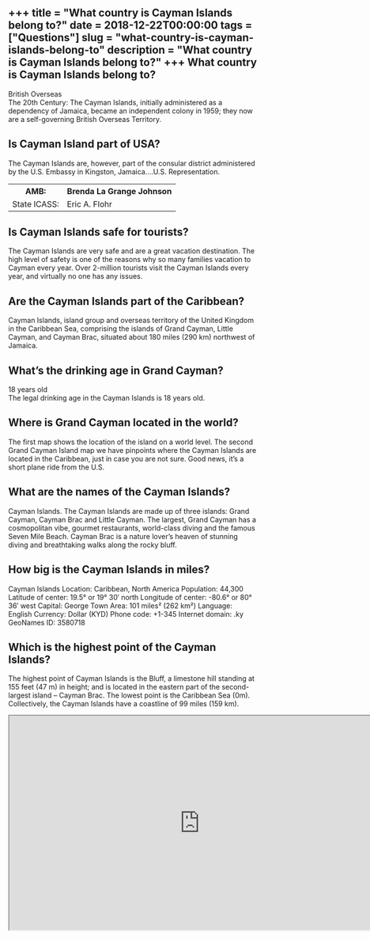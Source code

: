 +++
title = "What country is Cayman Islands belong to?"
date = 2018-12-22T00:00:00
tags = ["Questions"]
slug = "what-country-is-cayman-islands-belong-to"
description = "What country is Cayman Islands belong to?"
+++
What country is Cayman Islands belong to?
-----------------------------------------

British Overseas  
The 20th Century: The Cayman Islands, initially administered as a dependency of Jamaica, became an independent colony in 1959; they now are a self-governing British Overseas Territory.

Is Cayman Island part of USA?
-----------------------------

The Cayman Islands are, however, part of the consular district administered by the U.S. Embassy in Kingston, Jamaica….U.S. Representation.

<table><tr><th>AMB:</th><th>Brenda La Grange Johnson</th></tr><tr><td>State ICASS:</td><td>Eric A. Flohr</td></tr></table>

Is Cayman Islands safe for tourists?
------------------------------------

The Cayman Islands are very safe and are a great vacation destination. The high level of safety is one of the reasons why so many families vacation to Cayman every year. Over 2-million tourists visit the Cayman Islands every year, and virtually no one has any issues.

Are the Cayman Islands part of the Caribbean?
---------------------------------------------

Cayman Islands, island group and overseas territory of the United Kingdom in the Caribbean Sea, comprising the islands of Grand Cayman, Little Cayman, and Cayman Brac, situated about 180 miles (290 km) northwest of Jamaica.

What’s the drinking age in Grand Cayman?
----------------------------------------

18 years old  
The legal drinking age in the Cayman Islands is 18 years old.

Where is Grand Cayman located in the world?
-------------------------------------------

The first map shows the location of the island on a world level. The second Grand Cayman Island map we have pinpoints where the Cayman Islands are located in the Caribbean, just in case you are not sure. Good news, it’s a short plane ride from the U.S.

What are the names of the Cayman Islands?
-----------------------------------------

Cayman Islands. The Cayman Islands are made up of three islands: Grand Cayman, Cayman Brac and Little Cayman. The largest, Grand Cayman has a cosmopolitan vibe, gourmet restaurants, world-class diving and the famous Seven Mile Beach. Cayman Brac is a nature lover’s heaven of stunning diving and breathtaking walks along the rocky bluff.

How big is the Cayman Islands in miles?
---------------------------------------

Cayman Islands Location: Caribbean, North America Population: 44,300 Latitude of center: 19.5° or 19° 30′ north Longitude of center: -80.6° or 80° 36′ west Capital: George Town Area: 101 miles² (262 km²) Language: English Currency: Dollar (KYD) Phone code: +1-345 Internet domain: .ky GeoNames ID: 3580718

Which is the highest point of the Cayman Islands?
-------------------------------------------------

The highest point of Cayman Islands is the Bluff, a limestone hill standing at 155 feet (47 m) in height; and is located in the eastern part of the second-largest island – Cayman Brac. The lowest point is the Caribbean Sea (0m). Collectively, the Cayman Islands have a coastline of 99 miles (159 km).

<iframe allow="accelerometer; autoplay; clipboard-write; encrypted-media; gyroscope; picture-in-picture" allowfullscreen="" class="__youtube_prefs__  epyt-is-override  no-lazyload" data-no-lazy="1" data-origheight="433" data-origwidth="770" data-skipgform_ajax_framebjll="" height="433" id="_ytid_69266" loading="lazy" src="https://www.youtube.com/embed/DGlalKdn4T4?enablejsapi=1&autoplay=0&cc_load_policy=0&cc_lang_pref=&iv_load_policy=1&loop=0&modestbranding=0&rel=1&fs=1&playsinline=0&autohide=2&theme=dark&color=red&controls=1&" title="YouTube player" width="770"></iframe>